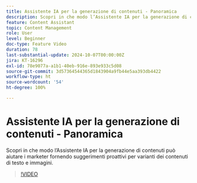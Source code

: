 ```yaml
---
title: Assistente IA per la generazione di contenuti - Panoramica
description: Scopri in che modo l’Assistente IA per la generazione di contenuti può aiutare i marketer fornendo suggerimenti proattivi per varianti dei contenuti di testo e immagini.
feature: Content Assistant
topic: Content Management
role: User
level: Beginner
doc-type: Feature Video
duration: 78
last-substantial-update: 2024-10-07T00:00:00Z
jira: KT-16296
exl-id: 78e9077a-a1b1-40eb-916e-893e933c5d08
source-git-commit: 3d57364544365d1843904a9fb44e5aa393db4422
workflow-type: ht
source-wordcount: '54'
ht-degree: 100%

---
```


# Assistente IA per la generazione di contenuti - Panoramica

Scopri in che modo l’Assistente IA per la generazione di contenuti può aiutare i marketer fornendo suggerimenti proattivi per varianti dei contenuti di testo e immagini.

>[!VIDEO](https://video.tv.adobe.com/v/3463108/?learn=on&captions=ita)
